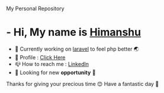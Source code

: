 My Personal Repository


# - Hi, My name is [Himanshu](https://thakurhimanshu048.github.io./)
- :pushpin: Currently working on [laravel](https://laravel.com/) to feel php better :earth_asia:
- :man: Profile : [Click Here](https://thakurhimanshu048.github.io./)
- :mailbox_closed: How to reach me : [LinkedIn](www.linkedin.com/in/himanshu-thakur-6662561a6)
- :flashlight: Looking for new **opportunity**
:electric_plug:


Thanks for giving your precious time :blush:
Have a fantastic day :bouquet:



